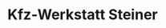 ---
title: "Kfz-Werkstatt Steiner"
url: /altenmarkt-im-pongau/kfz-werkstatt-steiner/
shop: Autowerkstatt
---